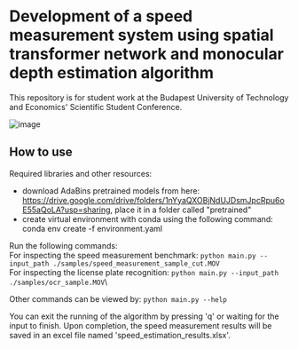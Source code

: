 # Development of a speed measurement system using spatial transformer network and monocular depth estimation algorithm

This repository is for student work at the Budapest University of Technology and Economics' Scientific Student Conference.

![image](https://github.com/Kurtiadam/traffic-speed-camera/assets/98428367/b55f3062-624f-4441-bcc4-c568be6a9135)

## How to use 
Required libraries and other resources:
- download AdaBins pretrained models from here: https://drive.google.com/drive/folders/1nYyaQXOBjNdUJDsmJpcRpu6oE55aQoLA?usp=sharing, place it in a folder called "pretrained"
- create virtual environment with conda using the following command: conda env create -f environment.yaml

Run the following commands:\
For inspecting the speed measurement benchmark: ```python main.py --input_path ./samples/speed_measurement_sample_cut.MOV```\
For inspecting the license plate recognition: ```python main.py --input_path ./samples/ocr_sample.MOV```\

Other commands can be viewed by: ```python main.py --help```

You can exit the running of the algorithm by pressing 'q' or waiting for the input to finish. Upon completion, the speed measurement results will be saved in an excel file named 'speed_estimation_results.xlsx'.
